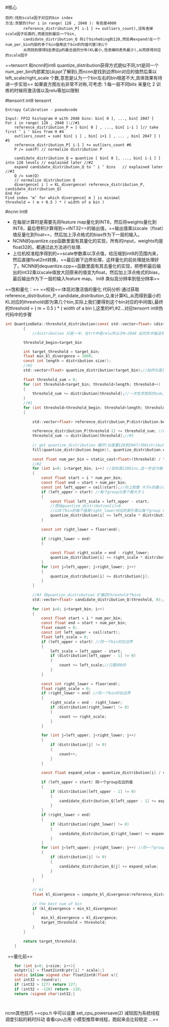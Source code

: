 #核心

    目的:找到scale因子对应的bin index
    方法:贪婪的(For i in range( 128 , 2048 ): 有些是4000
            reference_distribution_P[ i-1 ] += outliers_count),没有舍掉scale因子后面的,而是加到最后一个bin,
            candidate_distribution_Q 将i个binhebing到128,然后再expand(在一个num_per_bin内部的多个bin值用这个bin的均值代替)到i个
            从而找到使得Q去表征p的最合适的分布(KL最小,信息编码丢失最少),从而获得对应的scale因子
==tensorrt 和ncnn的int8 quantize_distribution获得方式貌似不同,trt是同一个num_per_bin内部累加(从ppt了解到),而ncnn是找到边界bin对应的值然后乘以left_scale/right_scale 个数,意思是认为一个bin左右的bin相差不大,具体效果有待进一步实验==
如果直方图左右非常不对称,可考虑:
    1:每一层不同bits 来量化
    2 训练的时候将激活值以及relu等加以限制

#tensorrt int8
tensorrt 

    Entropy Calibration - pseudocode

    Input: FP32 histogram H with 2048 bins: bin[ 0 ], ..., bin[ 2047 ]
    For i in range( 128 , 2048 )://#1
        reference_distribution_P = [ bin[ 0 ] , ..., bin[ i-1 ] ]// take first ‘ i ‘ bins from H #4
        outliers_count = sum( bin[ i ] , bin[ i+1 ] , ... , bin[ 2047 ] ) #5
        reference_distribution_P[ i-1 ] += outliers_count #6
        P /= sum(P) // normalize distribution P

        candidate_distribution_Q = quantize [ bin[ 0 ], ..., bin[ i-1 ] ] into 128 levels // explained later //#2
        expand candidate_distribution_Q to ‘ i ’ bins   // explained later //#3
        Q /= sum(Q)
        // normalize distribution Q
        divergence[ i ] = KL_divergence( reference_distribution_P, candidate_distribution_Q)
    End For
    Find index ‘m’ for which divergence[ m ] is minimal
    threshold = ( m + 0.5 ) * ( width of a bin )


#ncnn Int8
- 在每层计算时是需要先将feature map量化到INT8，然后将weights量化到INT8，最后卷积计算得到==INT32==的输出值，==输出值乘以scale（float）值反量化到float==，然后加上浮点格式的bias作为下一层的输入。
- NCNN的quantize.cpp函数里面有其量化的实现，所有的input，weights均是float32的，都通过此方法进行处理.
- 上位机校准程序得到的==scale参数乘以浮点值，给压缩到int8的范围内来，然后直接float2int转换，==最后做下边界处理，这样量化的前处理就处理好了。NCNN的dequantize.cpp==函数里面有其去量化的实现，把卷积最后输出的int32乘以scale值放大回原来的值变为float，然后加上浮点格式的bias，最后输出作为下一层的输入feature map。
Int8 类似高分辨率到低分辨率==



==饱和量化：==
==校验==:体现对激活值的量化
代码分析:通过获取reference_distribution_P, candidate_distribution_Q,来计算KL,从而得到最小的KL对应的threshold(即为第几个bin,实际上我们要得到这个bin对应的中间值),最终的threshold = ( m + 0.5 ) * ( width of a bin ),这里的#1,#2...对应tensorrt int8伪代码中的步骤
```c
int QuantizeData::threshold_distribution(const std::vector<float> &distribution, const int target_bin) 
        {
            //distribution 只是一半，在trt中是relu所以才0~2048 此时负半轴没有值 ，量化了也无关紧要

        threshold_begin=target_bin

        int target_threshold = target_bin;
        float min_kl_divergence = 1000;
        const int length = distribution.size();
        //#2
        std::vector<float> quantize_distribution(target_bin);//始终长度是128 
     
        float threshold_sum = 0;
        for (int threshold=target_bin; threshold<length; threshold++) 
        {
            threshold_sum += distribution[threshold];//一次性求饱和的sum,然后迭代时减去就行//#5
        }
        //#1
        for (int threshold=threshold_begin; threshold<length; threshold++) //开始迭代
        {
     
            std::vector<float> reference_distribution_P(distribution.begin(), distribution.begin()+threshold);//#4
            
            reference_distribution_P[threshold-1] += threshold_sum; //#6
            threshold_sum -= distribution[threshold];//#5
     
            // get quantize_distribution 循环(长度重128到2047)将distribution 压缩到128个bin
            fill(quantize_distribution.begin(), quantize_distribution.end(), 0);//填充0
            
            const float num_per_bin = static_cast<float>(threshold) / target_bin;//因为quantize_distribution始终是128个bin
            //#2
            for (int i=0; i<target_bin; i++) //目标是128bins,这一步会为每个bin赋值,但在每次num_per_bin不一定为整数,设计到上下边界取整问题,可取num_per_bin=1.2和1.8加深理解(1.5正好在一个bin中间不合适)
            {
                const float start = i * num_per_bin;
                const float end = start + num_per_bin;
                const int left_upper = ceil(start);//向上取整 大于x的最小整数
                if (left_upper > start) //每个group元素个数大于１
                {
                    const float left_scale = left_upper - start;
                    //原始quantize_distribution[i]=0
                    //128个bin的每个值是right_lower对应的索引乘以每个group 的bin个数
                    quantize_distribution[i] += left_scale * distribution[left_upper - 1];
                }
     
                const int right_lower = floor(end);
     
                if (right_lower < end) 
                {
     
                    const float right_scale = end - right_lower;
                    quantize_distribution[i] += right_scale * distribution[right_lower];
                }
                for (int j=left_upper; j<right_lower; j++) 
                {
                    quantize_distribution[i] += distribution[j];
                }
            }
     
            //#3 将quantize_distribution 扩展回threshold个bins
            std::vector<float> candidate_distribution_Q(threshold, 0);// threshold[128:2047]
     
            for (int i=0; i<target_bin; i++) 
            {
                const float start = i * num_per_bin;
                const float end = start + num_per_bin;
                float count = 0;
                const int left_upper = ceil(start);
                float left_scale = 0;
                if (left_upper > start) //同一个bin的左边界
                {
                    left_scale = left_upper - start;
                    if (distribution[left_upper - 1] != 0) 
                    {
                        count += left_scale;//只要非0的
                    }
                }
     
                const int right_lower = floor(end);
                float right_scale = 0;
                if (right_lower < end) //同一个bin的右边界
                {
                    right_scale = end - right_lower;
                    if (distribution[right_lower] != 0) 
                    {
                        count += right_scale;
                    }
                }
     
                for (int j=left_upper; j<right_lower; j++) 
                {
                    if (distribution[j] != 0) 
                    {
                        count++;
                    }
                }
     
                const float expand_value = quantize_distribution[i] / count;//#当前这个bin的均值填充到num_per_bin
     
                if (left_upper > start) 同一个group左边的值
                {
                    if (distribution[left_upper - 1] != 0) 
                    {
                        candidate_distribution_Q[left_upper - 1] += expand_value * left_scale;//left_scale为1就是原值
                    }
                }
                if (right_lower < end) 
                {
                    if (distribution[right_lower] != 0) 
                    {
                        candidate_distribution_Q[right_lower] += expand_value * right_scale;
                    }
                }
                for (int j=left_upper; j<right_lower; j++) //同一个group两头的，candidate_distribution_Q会大于128 #3
                {
                    if (distribution[j] != 0) 
                    {
                        candidate_distribution_Q[j] += expand_value;
                    }
                }
            }
     
            // kl
            float kl_divergence = compute_kl_divergence(reference_distribution_P, candidate_distribution_Q);
     
            // the best num of bin
            if (kl_divergence < min_kl_divergence) 
            {
                min_kl_divergence = kl_divergence;
                target_threshold = threshold;
            }
        }
     
        return target_threshold;
    }
```
 
==量化前==
```c
    for (int i=0; i<size; i++){
    outptr[i] = float2int8(ptr[i] * scale);}
    static inline signed char float2int8(float v){
    int int32 = round(v);
    if (int32 > 127) return 127;
    if (int32 < -128) return -128;
    return (signed char)int32;}
```  

     
ncnn其他技巧
==cpu.h 中可以设置 set_cpu_powersave(2) 减轻因为系统线程调度引起的耗时抖动
查看cpu占用
小模型推荐单线程，跑起来会比较稳定 …==
 
